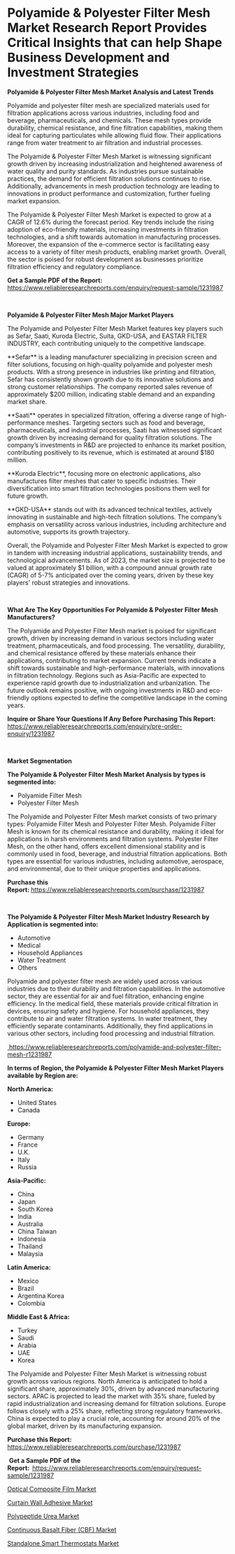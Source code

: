 <p><h1>Polyamide & Polyester Filter Mesh Market Research Report Provides Critical Insights that can help Shape Business Development and Investment Strategies</h1></p><p><strong>Polyamide & Polyester Filter Mesh Market Analysis and Latest Trends</strong></p>
<p><p>Polyamide and polyester filter mesh are specialized materials used for filtration applications across various industries, including food and beverage, pharmaceuticals, and chemicals. These mesh types provide durability, chemical resistance, and fine filtration capabilities, making them ideal for capturing particulates while allowing fluid flow. Their applications range from water treatment to air filtration and industrial processes.</p><p>The Polyamide & Polyester Filter Mesh Market is witnessing significant growth driven by increasing industrialization and heightened awareness of water quality and purity standards. As industries pursue sustainable practices, the demand for efficient filtration solutions continues to rise. Additionally, advancements in mesh production technology are leading to innovations in product performance and customization, further fueling market expansion.</p><p>The Polyamide & Polyester Filter Mesh Market is expected to grow at a CAGR of 12.6% during the forecast period. Key trends include the rising adoption of eco-friendly materials, increasing investments in filtration technologies, and a shift towards automation in manufacturing processes. Moreover, the expansion of the e-commerce sector is facilitating easy access to a variety of filter mesh products, enabling market growth. Overall, the sector is poised for robust development as businesses prioritize filtration efficiency and regulatory compliance.</p></p>
<p><strong>Get a Sample PDF of the Report:&nbsp;</strong> <a href="https://www.reliableresearchreports.com/enquiry/request-sample/1231987?utm_campaign=24&utm_medium=2&utm_source=Github&utm_content=ia&utm_term=02022025&utm_id=polyamide-polyester-filter-mesh">https://www.reliableresearchreports.com/enquiry/request-sample/1231987</a></p>
<p>&nbsp;</p>
<p><strong>Polyamide & Polyester Filter Mesh Major Market Players</strong></p>
<p><p>The Polyamide and Polyester Filter Mesh Market features key players such as Sefar, Saati, Kuroda Electric, Suita, GKD-USA, and EASTAR FILTER INDUSTRY, each contributing uniquely to the competitive landscape. </p><p>**Sefar** is a leading manufacturer specializing in precision screen and filter solutions, focusing on high-quality polyamide and polyester mesh products. With a strong presence in industries like printing and filtration, Sefar has consistently shown growth due to its innovative solutions and strong customer relationships. The company reported sales revenue of approximately $200 million, indicating stable demand and an expanding market share.</p><p>**Saati** operates in specialized filtration, offering a diverse range of high-performance meshes. Targeting sectors such as food and beverage, pharmaceuticals, and industrial processes, Saati has witnessed significant growth driven by increasing demand for quality filtration solutions. The company’s investments in R&D are projected to enhance its market position, contributing positively to its revenue, which is estimated at around $180 million.</p><p>**Kuroda Electric**, focusing more on electronic applications, also manufactures filter meshes that cater to specific industries. Their diversification into smart filtration technologies positions them well for future growth. </p><p>**GKD-USA** stands out with its advanced technical textiles, actively innovating in sustainable and high-tech filtration solutions. The company’s emphasis on versatility across various industries, including architecture and automotive, supports its growth trajectory.</p><p>Overall, the Polyamide and Polyester Filter Mesh Market is expected to grow in tandem with increasing industrial applications, sustainability trends, and technological advancements. As of 2023, the market size is projected to be valued at approximately $1 billion, with a compound annual growth rate (CAGR) of 5-7% anticipated over the coming years, driven by these key players' robust strategies and innovations.</p></p>
<p>&nbsp;</p>
<p><strong>What Are The Key Opportunities For Polyamide & Polyester Filter Mesh Manufacturers?</strong></p>
<p><p>The Polyamide and Polyester Filter Mesh market is poised for significant growth, driven by increasing demand in various sectors including water treatment, pharmaceuticals, and food processing. The versatility, durability, and chemical resistance offered by these materials enhance their applications, contributing to market expansion. Current trends indicate a shift towards sustainable and high-performance materials, with innovations in filtration technology. Regions such as Asia-Pacific are expected to experience rapid growth due to industrialization and urbanization. The future outlook remains positive, with ongoing investments in R&D and eco-friendly options expected to define the competitive landscape in the coming years.</p></p>
<p><strong>Inquire or Share Your Questions If Any Before Purchasing This Report:</strong> <a href="https://www.reliableresearchreports.com/enquiry/pre-order-enquiry/1231987?utm_campaign=24&utm_medium=2&utm_source=Github&utm_content=ia&utm_term=02022025&utm_id=polyamide-polyester-filter-mesh">https://www.reliableresearchreports.com/enquiry/pre-order-enquiry/1231987</a></p>
<p>&nbsp;</p>
<p><strong>Market Segmentation</strong></p>
<p><strong>The Polyamide & Polyester Filter Mesh Market Analysis by types is segmented into:</strong></p>
<p><ul><li>Polyamide Filter Mesh</li><li>Polyester Filter Mesh</li></ul></p>
<p><p>The Polyamide and Polyester Filter Mesh market consists of two primary types: Polyamide Filter Mesh and Polyester Filter Mesh. Polyamide Filter Mesh is known for its chemical resistance and durability, making it ideal for applications in harsh environments and filtration systems. Polyester Filter Mesh, on the other hand, offers excellent dimensional stability and is commonly used in food, beverage, and industrial filtration applications. Both types are essential for various industries, including automotive, aerospace, and environmental, due to their unique properties and applications.</p></p>
<p><strong>Purchase this Report:&nbsp;</strong><a href="https://www.reliableresearchreports.com/purchase/1231987?utm_campaign=24&utm_medium=2&utm_source=Github&utm_content=ia&utm_term=02022025&utm_id=polyamide-polyester-filter-mesh">https://www.reliableresearchreports.com/purchase/1231987</a></p>
<p>&nbsp;</p>
<p><strong>The Polyamide & Polyester Filter Mesh Market Industry Research by Application is segmented into:</strong></p>
<p><ul><li>Automotive</li><li>Medical</li><li>Household Appliances</li><li>Water Treatment</li><li>Others</li></ul></p>
<p><p>Polyamide and polyester filter mesh are widely used across various industries due to their durability and filtration capabilities. In the automotive sector, they are essential for air and fuel filtration, enhancing engine efficiency. In the medical field, these materials provide critical filtration in devices, ensuring safety and hygiene. For household appliances, they contribute to air and water filtration systems. In water treatment, they efficiently separate contaminants. Additionally, they find applications in various other sectors, including food processing and industrial filtration.</p></p>
<p><a href="https://www.reliableresearchreports.com/polyamide-and-polyester-filter-mesh-r1231987?utm_campaign=24&utm_medium=2&utm_source=Github&utm_content=ia&utm_term=02022025&utm_id=polyamide-polyester-filter-mesh">&nbsp;https://www.reliableresearchreports.com/polyamide-and-polyester-filter-mesh-r1231987</a></p>
<p><strong>In terms of Region, the Polyamide & Polyester Filter Mesh Market Players available by Region are:</strong></p>
<p>
    <p> <strong> North America: </strong>
        <ul>
            <li>United States</li>
            <li>Canada</li>
        </ul>
        </p> 
    <p> <strong> Europe: </strong>
        <ul>
            <li>Germany</li>
            <li>France</li>
            <li>U.K.</li>
            <li>Italy</li>
            <li>Russia</li>
        </ul>
        </p> 
    <p> <strong> Asia-Pacific: </strong>
        <ul>
            <li>China</li>
            <li>Japan</li>
            <li>South Korea</li>
            <li>India</li>
            <li>Australia</li>
            <li>China Taiwan</li>
            <li>Indonesia</li>
            <li>Thailand</li>
            <li>Malaysia</li>
        </ul>
        </p> 
    <p> <strong> Latin America: </strong>
        <ul>
            <li>Mexico</li>
            <li>Brazil</li>
            <li>Argentina Korea</li>
            <li>Colombia</li>
        </ul>
        </p> 
    <p> <strong> Middle East & Africa: </strong>
        <ul>
            <li>Turkey</li>
            <li>Saudi</li>
            <li>Arabia</li>
            <li>UAE</li>
            <li>Korea</li>
        </ul>
    </p>
    </p>
<p><p>The Polyamide and Polyester Filter Mesh Market is witnessing robust growth across various regions. North America is anticipated to hold a significant share, approximately 30%, driven by advanced manufacturing sectors. APAC is projected to lead the market with 35% share, fueled by rapid industrialization and increasing demand for filtration solutions. Europe follows closely with a 25% share, reflecting strong regulatory frameworks. China is expected to play a crucial role, accounting for around 20% of the global market, driven by its manufacturing expansion.</p></p>
<p><strong>Purchase this Report: </strong><a href="https://www.reliableresearchreports.com/purchase/1231987?utm_campaign=24&utm_medium=2&utm_source=Github&utm_content=ia&utm_term=02022025&utm_id=polyamide-polyester-filter-mesh">https://www.reliableresearchreports.com/purchase/1231987</a></p>
<p>&nbsp;<strong>Get a Sample PDF of the Report:&nbsp;&nbsp;</strong><a href="https://www.reliableresearchreports.com/enquiry/request-sample/1231987?utm_campaign=24&utm_medium=2&utm_source=Github&utm_content=ia&utm_term=02022025&utm_id=polyamide-polyester-filter-mesh">https://www.reliableresearchreports.com/enquiry/request-sample/1231987</a></p>
<p><strong></strong></p>
<p><p><a href="https://www.linkedin.com/pulse/analyzing-optical-composite-film-market-2025-2032-comprehensive-ih9fe?utm_campaign=24&utm_medium=2&utm_source=Github&utm_content=ia&utm_term=02022025&utm_id=polyamide-polyester-filter-mesh">Optical Composite Film Market</a></p><p><a href="https://github.com/mezokathleen834/Market-Research-Report-List-1/blob/main/curtain-wall-adhesive-market.md?utm_campaign=24&utm_medium=2&utm_source=Github&utm_content=ia&utm_term=02022025&utm_id=polyamide-polyester-filter-mesh">Curtain Wall Adhesive Market</a></p><p><a href="https://www.linkedin.com/pulse/polypeptide-urea-market-outlook-current-assessment-future-projections-pwfne?utm_campaign=24&utm_medium=2&utm_source=Github&utm_content=ia&utm_term=02022025&utm_id=polyamide-polyester-filter-mesh">Polypeptide Urea Market</a></p><p><a href="https://github.com/bholdsfofie/Market-Research-Report-List-1/blob/main/continuous-basalt-fiber-cbf-market.md?utm_campaign=24&utm_medium=2&utm_source=Github&utm_content=ia&utm_term=02022025&utm_id=polyamide-polyester-filter-mesh">Continuous Basalt Fiber (CBF) Market</a></p><p><a href="https://www.linkedin.com/pulse/strategic-analysis-standalone-smart-thermostats-market-vhxne?utm_campaign=24&utm_medium=2&utm_source=Github&utm_content=ia&utm_term=02022025&utm_id=polyamide-polyester-filter-mesh">Standalone Smart Thermostats Market</a></p></p>